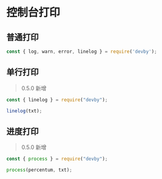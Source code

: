 # 控制台打印

## 普通打印

```js
const { log, warn, error, linelog } = require('devby');
```

## 单行打印

> 0.5.0 新增

```js
const { linelog } = require("devby");

linelog(txt);
```

## 进度打印

> 0.5.0 新增

```js
const { process } = require("devby");

process(percentum, txt);
```